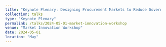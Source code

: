 ```yaml
---
title: "Keynote Plenary: Designing Procurement Markets to Reduce Government Spending"
collection: talks
type: "Keynote Plenary"
permalink: /talks/2024-05-01-market-innovation-workshop
venue: "Market Innovation Workshop"
date: 2024-05-01
location: "May"
---
```

